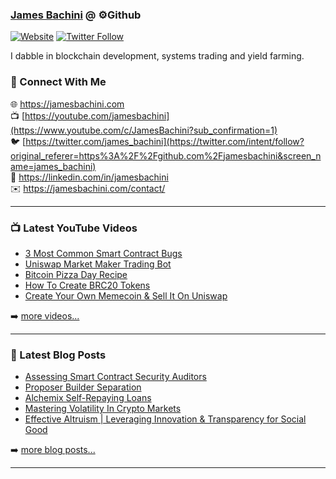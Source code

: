 ### [James Bachini][website] @ ⚙️Github

[![Website](https://img.shields.io/website?label=jamesbachini.com&style=for-the-badge&url=https%3A%2F%2Fjamesbachini.com)](https://jamesbachini.com)
[![Twitter Follow](https://img.shields.io/twitter/follow/james_bachini?color=1DA1F2&logo=twitter&style=for-the-badge)](https://twitter.com/intent/follow?original_referer=https%3A%2F%2Fgithub.com%2Fjamesbachini&screen_name=jamesbachini)

I dabble in blockchain development, systems trading and yield farming.

### 👋 Connect With Me

🌐 https://jamesbachini.com
<br />
📺 [https://youtube.com/jamesbachini](https://www.youtube.com/c/JamesBachini?sub_confirmation=1)
<br />
🐦 [https://twitter.com/james_bachini](https://twitter.com/intent/follow?original_referer=https%3A%2F%2Fgithub.com%2Fjamesbachini&screen_name=james_bachini)
<br />
👔 https://linkedin.com/in/jamesbachini
<br />
✉️ https://jamesbachini.com/contact/

---

### 📺 Latest YouTube Videos

<!-- YOUTUBE:START -->
- [3 Most Common Smart Contract Bugs](https://www.youtube.com/watch?v=Dis2E-4RFeE)
- [Uniswap Market Maker Trading Bot](https://www.youtube.com/watch?v=UbhoQv9EJbk)
- [Bitcoin Pizza Day Recipe](https://www.youtube.com/watch?v=d5GRWtyIMD0)
- [How To Create BRC20 Tokens](https://www.youtube.com/watch?v=6eTN2fVd4Pw)
- [Create Your Own Memecoin &amp; Sell It On Uniswap](https://www.youtube.com/watch?v=-bVzqtIa0bc)
<!-- YOUTUBE:END -->

➡️ [more videos...](https://youtube.com/jamesbachini)

---

### 📝 Latest Blog Posts

<!-- BLOG-POST-LIST:START -->
- [Assessing Smart Contract Security Auditors](https://jamesbachini.com/smart-contract-auditors/)
- [Proposer Builder Separation](https://jamesbachini.com/proposer-builder-separation/)
- [Alchemix Self-Repaying Loans](https://jamesbachini.com/alchemix-self-repaying-loans/)
- [Mastering Volatility In Crypto Markets](https://jamesbachini.com/volatility-in-crypto/)
- [Effective Altruism | Leveraging Innovation &amp; Transparency for Social Good](https://jamesbachini.com/effective-altruism/)
<!-- BLOG-POST-LIST:END -->

➡️ [more blog posts...](https://jamesbachini.com)

---

[website]: https://jamesbachini.com
[twitter]: https://twitter.com/james_bachini
[youtube]: https://youtube.com/jamesbachini
[linkedin]: https://linkedin.com/in/jamesbachini

